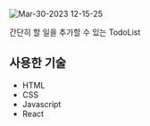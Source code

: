 ![Mar-30-2023 12-15-25](https://user-images.githubusercontent.com/105622173/228719451-1d4d5846-0f6d-49e2-bb38-626192fbadd1.gif)

<p>
  간단히 할 일을 추가할 수 있는 TodoList
</p>
<h2>사용한 기술</h2>
<ul>
  <li>HTML</li>
  <li>CSS</li>
  <li>Javascript</li>
  <li>React</li>
</ul>
